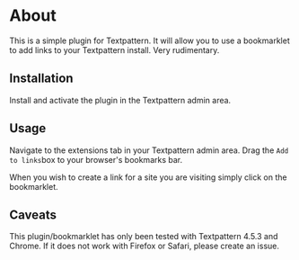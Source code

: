 About
=====

This is a simple plugin for Textpattern. It will allow you to use a bookmarklet to add links to your Textpattern install. Very rudimentary.

Installation
------------

Install and activate the plugin in the Textpattern admin area.

Usage
-----

Navigate to the extensions tab in your Textpattern admin area. Drag the `Add to links`box to your browser's bookmarks bar.

When you wish to create a link for a site you are visiting simply click on the bookmarklet.

Caveats
-------

This plugin/bookmarklet has only been tested with Textpattern 4.5.3 and Chrome. If it does not work with Firefox or Safari, please create an issue.